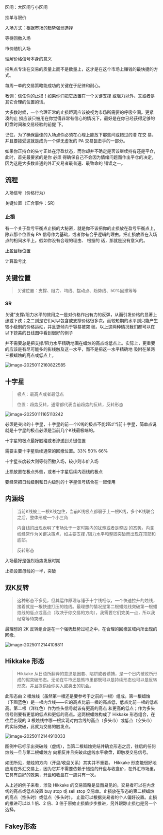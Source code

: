 区间：大区间与小区间

挂单与限价

入场方式：根据市场的趋势强弱选择

等待回撤入场

市价随机入场

理解价格信号本身的意义  

把焦点专注在交易的质量上而不是数量上，这才是在这个市场上赚钱的最快捷的方式。

每周一单的交易策略能成功的关键在于纪律和耐心。

教训：信任你的止损！如果你们把它放置在一个关键支撑  或阻力以外，又或者是其它合理的位置的话。 

大多数时候，一个合理正常的止损距离应该被视为市场所需要的呼吸空间。更紧 凑的止 损应该只被用在你觉得非常有信心的情况下，最好是在你已经获得足够的盯盘时间和交易经验的前提 下。

记住，为了确保最佳的入场点你必须在心理上能放下那些间或错过的潜 在交 易，并且要接受这就是成为一个弹无虚发的 PA   交易狙击手的一部分。

如果你正持仓的头寸正处在浮盈状态，而你却并不确定是否该继续持有还是平仓，此时，首先最要紧的是你 必须 得确保自己不会因为情绪问题而作出平仓的决定，因为这是大多数普通的外汇交易者最普遍、最致命的 错误之一。

## 流程

入场信号（价格行为）

关键位置（汇合事件：SR）

### 止损

有一个关于盈亏平衡点止损的大秘密，就是你不该把你的止损放在盈亏平衡点上，除非那个位置有 PA 信号作为基础，或者你有合乎逻辑的理由。把止损放置在入场点的相同水平上，假如你没有合理的理由、 根据的 话，那就是没有意义的。

止盈目标位置

计算盈亏比



## 关键位置

> 关键位置：支撑、阻力、均线、摆动点、趋势线、50%回撤等等

### SR

关键”支撑/阻力水平的效用之一是对价格作出有力的反弹，从而引发价格的显著上涨或下跌；之二则是它们可以包含或支撑价格很多次。而较短期的水平则只能产生较小级别的价格运动，并且更倾向于容易被突  破。以上这两种情况我们都可以在以下镑美的日线图中看到很好的例子

并不需要总是把支撑/阻力水平精确地画在蜡烛的高点或低点上。实际上，更重要的应该是有尽可能多的影线触及这一水平，而不是把这一水平精确地 吸附在某两三根蜡烛的高点或低点上。

![image-20250112160822585](https://chunhui-a.oss-cn-nanjing.aliyuncs.com/typora/img/image-20250112160822585.png)

## 十字星

> 极点：最高点或者最低点
>
> 位置：趋势反转，通常都代表当前趋势的反转，反转形态

![image-20250111165110242](https://chunhui-a.oss-cn-nanjing.aliyuncs.com/typora/img/image-20250111165110242.png)

必须是突出的十字星，十字星的前一个K线的极点不能超过当前十字星，简单点说就是十字星的极点必须是当前几个K线最极端的。

十字星的极点最好触碰或者渗透到关键位置

需要主要十字星后续通常的回撤位置。33% 50% 66%

十字星长度较大则等待回撤入场，较小则市价入场

止损放置在极点外侧，或者十字星后续内涵线的极点

要经常把日线级别和日内级别的十字星信号结合在一起使用

## 内涵线

> 当前K线被上一根K线包住，当前K线极点都弱于上一根K线，多个K线联合之后，整体形成一个小三角
>
> 内含线的出现表明了市场处于一定时期内的犹豫或者是整固 的态势。内含线经常作为关键决策点，如主要支撑 /阻力水平和整固突破而出现在顶部和底部。
>
> 反转形态

入场最好是强烈趋势发展时期

止损设置母线的一半，突破

## 双K反转

> 这种形态不多见，但其运作原理与锤子十字线相似，一个快速拉升的烛线，接着就是一根快速打压的烛线。最理想的情况是第二根蜡烛线突破第一根蜡烛线的低点或高点（取决于你交易的方向），我需要它们完美一点，所以我经常等待突破。

最理想的  2K    反转组合是在一个强势趋势过程之中，在合理的回撤区域内所出现的回撤。

![image-20250112144108811](https://chunhui-a.oss-cn-nanjing.aliyuncs.com/typora/img/image-20250112144108811.png)

## Hikkake 形态

>  Hikkake 从日语所翻译的意思是圈套、陷阱或者诱捕，是一个日内破败所形成的假突破形态。无论在牛市还是熊市里都既可以是持续形态也可以是反转形态，并且提供给你买入或卖出的机会。

此形态由  2    根烛线（虽然第一根还是要参考于之前的一根）组成。第一根蜡烛（下图蓝色）是一根内含线——它的高点比前一根的高点低，低点比前一根的低点高。第二根（洋红色）作为空头信号就该有更高的高点 和更高的低点；作为多头信号则要有更低的低点和更低的高点。这两根蜡烛构成了 Hikkake 形态组合，在往后出现的 3 根烛线中哪一根实现对内含线的高点（多头市）或低点（空头市）的实际突破，此就为交易的触发点。

![image-20250112144910033](https://chunhui-a.oss-cn-nanjing.aliyuncs.com/typora/img/image-20250112144910033.png)

图例中已标示出突破线（虚线），当第二根蜡烛完结并确立形态之后，往后的任何烛线一旦与第二根蜡烛方 向相反并且突破此虚线水平收盘，即触发交易信号。

如图所见，蜡烛的方向（开盘/收盘关系）其实并不重要。 Hikkake 形态能很好地应用在外汇交易上，因为它并不需要依赖于蜡烛的开盘与收盘价，在外汇市场里，它具有良好的效果，开盘和收盘在一周只有一次。

从上述的例子来看，涉及 Hikkake 的交易策略是显而易见的。交易者可以在内含线的高点或低点设置 buy stop 或 sell stop 交易单。止损放在形态的第二根蜡烛的高点（空头时）或低点（多头时）。 止盈可以根据交易者的个人偏好设置。止损的推进可以以 1 倍、2 倍、3 倍于原始止损值步步推进，另外跟踪止损也是另一个选择。

## Fakey形态

